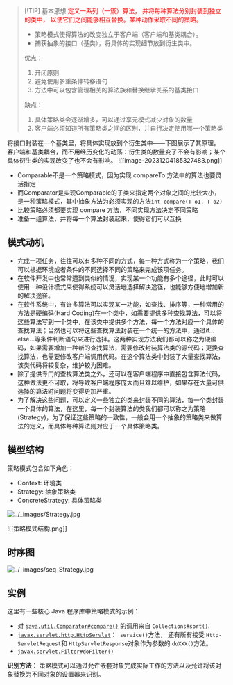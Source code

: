 > [!TIP] 基本思想
> <font color = red>定义一系列（一簇）算法， 并将每种算法分别封装到独立的类中， 以使它们之间能够相互替换。某种动作采取不同的策略。</font>
> - 策略模式使得算法的改变独立于客户端（客户端和基类耦合）。
> - 捕获抽象的接口（基类），将具体的实现细节放到衍生类中。
>
> 优点：
> 1. 开闭原则
> 2. 避免使用多重条件转移语句
> 3. 方法中可以包含管理相关的算法族和替换继承关系的基类接口
> 
> 缺点：
> 1. 具体策略类会逐渐增多，可以通过享元模式减少对象的数量
> 2. 客户端必须知道所有策略类之间的区别，并自行决定使用哪一个策略类

将接口封装在一个基类里，将具体实现放到个衍生类中——下图展示了其原理。 客户端和基类耦合，而不用经历变化的动荡：衍生类的数量变了不会有影响；某个具体衍生类的实现改变了也不会有影响。
![[image-20231204185327483.png]]
- Comparable不是一个策略模式，因为实现  compareTo 方法中的算法也要灵活指定
- 而Comparator是实现Comparable的子类来指定两个对象之间的比较大小，是一种策略模式，其中抽象方法为必须实现的方法`int compare(T o1, T o2)`
- 比较策略必须都要实现  compare 方法，不同实现方法决定不同策略
- 准备一组算法，并将每一个算法封装起来，使得它们可以互换
## 模式动机
- 完成一项任务，往往可以有多种不同的方式，每一种方式称为一个策略，我们可以根据环境或者条件的不同选择不同的策略来完成该项任务。
- 在软件开发中也常常遇到类似的情况，实现某一个功能有多个途径，此时可以使用一种设计模式来使得系统可以灵活地选择解决途径，也能够方便地增加新的解决途径。
- 在软件系统中，有许多算法可以实现某一功能，如查找、排序等，一种常用的方法是硬编码(Hard Coding)在一个类中，如需要提供多种查找算法，可以将这些算法写到一个类中，在该类中提供多个方法，每一个方法对应一个具体的查找算法；当然也可以将这些查找算法封装在一个统一的方法中，通过if…else…等条件判断语句来进行选择。这两种实现方法我们都可以称之为硬编码，如果需要增加一种新的查找算法，需要修改封装算法类的源代码；更换查找算法，也需要修改客户端调用代码。在这个算法类中封装了大量查找算法，该类代码将较复杂，维护较为困难。
- 除了提供专门的查找算法类之外，还可以在客户端程序中直接包含算法代码，这种做法更不可取，将导致客户端程序庞大而且难以维护，如果存在大量可供选择的算法时问题将变得更加严重。
- 为了解决这些问题，可以定义一些独立的类来封装不同的算法，每一个类封装一个具体的算法，在这里，每一个封装算法的类我们都可以称之为策略(Strategy)，为了保证这些策略的一致性，一般会用一个抽象的策略类来做算法的定义，而具体每种算法则对应于一个具体策略类。

## 模型结构
策略模式包含如下角色：
- Context: 环境类
- Strategy: 抽象策略类
- ConcreteStrategy: 具体策略类

![../_images/Strategy.jpg](_images!Strategy.jpg)

![[策略模式结构.png]]

## 时序图

![../_images/seq_Strategy.jpg](_images!seq_Strategy.jpg)


## 实例
这里有一些核心 Java 程序库中策略模式的示例：

- 对 [`java.util.Comparator#compare()`](http://docs.oracle.com/javase/8/docs/api/java/util/Comparator.html#compare-T-T-) 的调用来自 `Collections#sort()`.
- [`javax.servlet.http.HttpServlet`](http://docs.oracle.com/javaee/7/api/javax/servlet/http/HttpServlet.html)： ​ `service­()`方法， 还有所有接受 `Http­Servlet­Request`和 `Http­Servlet­Response`对象作为参数的 `do­XXX()`方法。
- [`javax.servlet.Filter#doFilter()`](http://docs.oracle.com/javaee/7/api/javax/servlet/Filter.html#doFilter-javax.servlet.ServletRequest-javax.servlet.ServletResponse-javax.servlet.FilterChain-)

**识别方法**： 策略模式可以通过允许嵌套对象完成实际工作的方法以及允许将该对象替换为不同对象的设置器来识别。